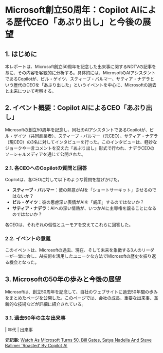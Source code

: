# Microsoft創立50周年：Copilot AIによる歴代CEO「あぶり出し」と今後の展望

## 1. はじめに

本レポートは、Microsoft創立50周年を記念した出来事に関するNDTVの記事を基に、その内容を客観的に分析する。具体的には、MicrosoftのAIアシスタントであるCopilotが、ビル・ゲイツ、スティーブ・バルマー、サティア・ナデラという歴代のCEOを「あぶり出した」というイベントを中心に、Microsoftの過去と未来について考察する。

## 2. イベント概要：Copilot AIによるCEO「あぶり出し」

Microsoftの創立50周年を記念し、同社のAIアシスタントであるCopilotが、ビル・ゲイツ（共同創業者）、スティーブ・バルマー（元CEO）、サティア・ナデラ（現CEO）の3名に対してインタビューを行った。このインタビューは、軽妙なジョークや一言コメントを交えた「あぶり出し」形式で行われ、ナデラCEOのソーシャルメディアを通じて公開された。

### 2.1. 各CEOへのCopilotの質問と回答

Copilotは、各CEOに対して以下のような質問を投げかけた。

* **スティーブ・バルマー**：彼の熱意がAIを「ショートサーキット」させるのではないか？
* **ビル・ゲイツ**：彼の思慮深い表情がAIを「威圧」するのではないか？
* **サティア・ナデラ**：AIへの深い情熱が、いつかAIに主導権を譲ることになるのではないか？

各CEOは、それぞれの個性とユーモアを交えてこれらに回答した。

### 2.2. イベントの意義

このイベントは、Microsoftの過去、現在、そして未来を象徴する3人のリーダーが一堂に会し、AI技術を活用したユニークな方法でMicrosoftの歴史を振り返る機会となった。

## 3. Microsoftの50年の歩みと今後の展望

Microsoftは、創立50周年を記念して、自社のウェブサイトに過去50年間の歩みをまとめたページを公開した。このページでは、会社の成長、重要な出来事、革新的な技術などが詳細に紹介されている。

### 3.1. 過去50年の主な出来事

| 年代 | 出来事 

**元記事:** [Watch As Microsoft Turns 50, Bill Gates, Satya Nadella And Steve Ballmer 'Roasted' By Copilot AI](https://www.ndtv.com/world-news/watch-as-microsoft-turns-50-bill-gates-satya-nadella-and-steve-ballmer-roasted-by-ai-copilot-8087871)